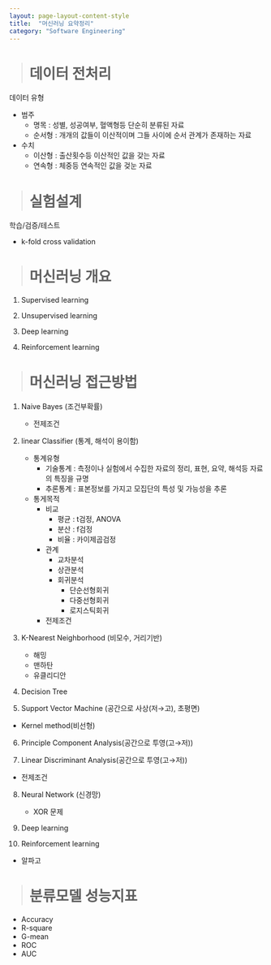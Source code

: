 ```yaml
---
layout: page-layout-content-style
title:  "머신러닝 요약정리"
category: "Software Engineering"
---
```


> # 데이터 전처리

데이터 유형
* 범주
    * 명목 : 성별, 성공여부, 혈액형등 단순히 분류된 자료
    * 순서형 : 개개의 값들이 이산적이며 그들 사이에 순서 관계가 존재하는 자료
* 수치
    * 이산형 : 출산횟수등 이산적인 값을 갖는 자료
    * 연속형 : 체중등 연속적인 값을 겆눈 자료

> # 실험설계

학습/검증/테스트
* k-fold cross validation

> # 머신러닝 개요

1. Supervised learning

2. Unsupervised learning

3. Deep learning

4. Reinforcement learning

> # 머신러닝 접근방법

1. Naive Bayes (조건부확률)
    * 전제조건

2. linear Classifier (통계, 해석이 용이함)
    * 통계유형
        * 기술통계 : 측정이나 실험에서 수집한 자료의 정리, 표현, 요약, 해석등 자료의 특징을 규명
        * 추론통계 : 표본정보를 가지고 모집단의 특성 및 가능성을 추론
    * 통게목적
        * 비교
            * 평균 : t검정, ANOVA
            * 분산 : f검정
            * 비율 : 카이제곱검정
        * 관계
            * 교차분석
            * 상관분석
            * 회귀분석
                * 단순선형회귀
                * 다중선형회귀
                * 로지스틱회귀
        * 전제조건

3. K-Nearest Neighborhood (비모수, 거리기반)
    * 해밍
    * 맨하탄
    * 유클리디안

4. Decision Tree

5. Support Vector Machine (공간으로 사상(저→고), 초평면)
* Kernel method(비선형)

6. Principle Component Analysis(공간으로 투영(고→저))

7. Linear Discriminant Analysis(공간으로 투영(고→저))
* 전제조건

8. Neural Network (신경망)
    * XOR 문제

9. Deep learning

10. Reinforcement learning
- 알파고

> # 분류모델 성능지표

* Accuracy
* R-square
* G-mean
* ROC
* AUC
